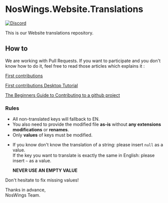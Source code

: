 # NosWings.Website.Translations

[![Discord](https://discordapp.com/api/guilds/468831707877867530/widget.png?style=banner2)](https://discord.gg/RUk4r4T)

This is our Website translations repository.

## How to

We are working with Pull Requests. If you want to participate and you don't know how to do it, feel free to read those articles which explains it :

[First contributions](https://github.com/firstcontributions/first-contributions)

[First contributions Desktop Tutorial](https://github.com/firstcontributions/first-contributions/blob/master/github-desktop-tutorial.md)

[The Beginners Guide to Contributing to a github project](https://akrabat.com/the-beginners-guide-to-contributing-to-a-github-project)

### Rules

+ All non-translated keys will fallback to EN.
+ You also need to provide the modified file **as-is** without **any extensions modifications** or **renames**.
+ Only **values** of keys must be modified.
* If you know don't know the translation of a string: please insert `null` as a value. \
If the key you want to translate is exactly the same in English: please insert `~` as a value.

    **NEVER USE AN EMPTY VALUE**

Don't hesitate to fix missing values!

Thanks in advance, \
NosWings Team.

